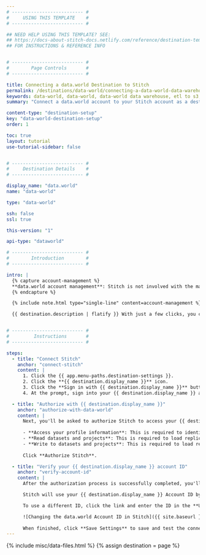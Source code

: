 ```yaml
---
# -------------------------- #
#     USING THIS TEMPLATE    #
# -------------------------- #

## NEED HELP USING THIS TEMPLATE? SEE:
## https://docs-about-stitch-docs.netlify.com/reference/destination-templates/destination-setup/
## FOR INSTRUCTIONS & REFERENCE INFO


# -------------------------- #
#        Page Controls       #
# -------------------------- #

title: Connecting a data.world Destination to Stitch
permalink: /destinations/data-world/connecting-a-data-world-data-warehouse-to-stitch
keywords: data-world, data-world, data-world data warehouse, etl to s3, s3 etl, data-world etl, amazon s3
summary: "Connect a data.world account to your Stitch account as a destination."

content-type: "destination-setup"
key: "data-world-destination-setup"
order: 1

toc: true
layout: tutorial
use-tutorial-sidebar: false


# -------------------------- #
#     Destination Details    #
# -------------------------- #

display_name: "data.world"
name: "data-world"

type: "data-world"

ssh: false
ssl: true

this-version: "1"

api-type: "dataworld"

# -------------------------- #
#        Introduction        #
# -------------------------- #

intro: |
  {% capture account-management %}
  **data.world account management**: Stitch is not involved with the management of {{ destination.display_name }} destinations. If you have billing questions or need help regarding your {{ destination.display_name }} destination, [reach out to {{ destination.display_name }}]({{ site.data.destinations[destination.type]resource-links.documentation }}){:target="new"}.
  {% endcapture %}

  {% include note.html type="single-line" content=account-management %}

  {{ destination.description | flatify }} With just a few clicks, you can connect your {{ destination.display_name }} account to Stitch and get the data flowing.


# -------------------------- #
#         Instructions       #
# -------------------------- #

steps:
  - title: "Connect Stitch"
    anchor: "connect-stitch"
    content: |
      1. Click the {{ app.menu-paths.destination-settings }}.
      2. Click the **{{ destination.display_name }}** icon.
      3. Click the **Sign in with {{ destination.display_name }}** button.
      4. At the prompt, sign into your {{ destination.display_name }} account.

  - title: "Authorize with {{ destination.display_name }}"
    anchor: "authorize-with-data-world"
    content: |
      Next, you'll be asked to authorize Stitch to access your {{ destination.display_name }} account. Stitch will request permission to perform the following:
      
      - **Access your profile information**: This is required to identify and connect to your account.
      - **Read datasets and projects**: This is required to load replicated data into your destination.
      - **Write to datasets and projects**: This is required to load replicated data into your destination.
      
      Click **Authorize Stitch**.

  - title: "Verify your {{ destination.display_name }} account ID"
    anchor: "verify-account-id"
    content: |
      After the authorization process is successfully completed, you'll be directed back to Stitch to verify your {{ destination.display_name }} account ID.

      Stitch will use your {{ destination.display_name }} Account ID by default, but you can use a different ID if desired. For example: For a user named `stitch-data-world`, Stitch would default to using `stitch-data-world` as the Account ID.

      To use a different ID, click the link and enter the ID in the **Use This Account ID** field:

      ![Changing the data.world Account ID in Stitch]({{ site.baseurl }}/images/destinations/data-world-s3-change-account-id.gif)
      
      When finished, click **Save Settings** to save and test the connection.
---
```

{% include misc/data-files.html %}
{% assign destination = page %}
